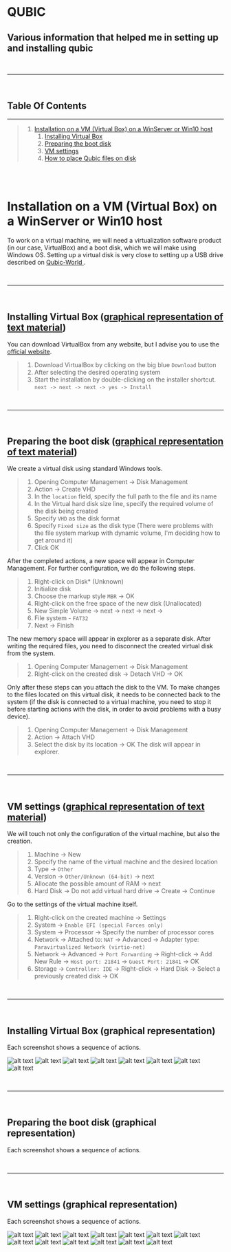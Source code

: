 # QUBIC
## Various information that helped me in setting up and installing qubic
<br>

---

<br>

## Table Of Contents
---
> 1. [Installation on a VM (Virtual Box) on a WinServer or Win10 host](#install_on_vm)
>    1. [Installing Virtual Box](#Installing_Virtual-Box)
>    2. [Preparing the boot disk](#Preparing_the_boot_disk)
>    3. [VM settings](#VM_settings)
>    4. [How to place Qubic files on disk](#How_to_place_Qubic_files_on_disk)

<br>
<br>

<a name="install_on_vm"></a>
# Installation on a VM (Virtual Box) on a WinServer or Win10 host
To work on a virtual machine, we will need a virtualization software product (in our case, VirtualBox) and a boot disk, which we will make using Windows OS.
Setting up a virtual disk is very close to setting up a USB drive described on [Qubic-World
](https://github.com/Qubic-World/qubic-howto#preparing-usb).

<br>

---

<br>

<a name="Installing_Virtual-Box"></a>
## Installing Virtual Box ([graphical representation of text material](#graph_installing_virtual_box))
You can download VirtualBox from any website, but I advise you to use the [official website](https://www.virtualbox.org/).

>1. Download VirtualBox by clicking on the big blue `Download` button
>2. After selecting the desired operating system
>3. Start the installation by double-clicking on the installer shortcut.
`next -> next -> next -> yes -> Install`

<br>

---

<br>

<a name="Preparing_the_boot_disk"></a>
## Preparing the boot disk ([graphical representation of text material](#graph_preparing_boot_disk))
We create a virtual disk using standard Windows tools.

>1. Opening Computer Management -> Disk Management
>2. Action -> Create VHD
>3. In the `location` field, specify the full path to the file and its name
>4. In the Virtual hard disk size line, specify the required volume of the disk being created
>5. Specify `VHD` as the disk format
>6. Specify `Fixed size` as the disk type (There were problems with the file system markup with dynamic volume, I'm deciding how to get around it)
>7. Click OK

After the completed actions, a new space will appear in Computer Management. For further configuration, we do the following steps.
>1. Right-click on Disk* (Unknown)
>2. Initialize disk
>3. Choose the markup style `MBR` -> OK
>4. Right-click on the free space of the new disk (Unallocated)
>5. New Simple Volume -> next -> next -> next ->
>6. File system - `FAT32`
>7. Next -> Finish

The new memory space will appear in explorer as a separate disk. After writing the required files, you need to disconnect the created virtual disk from the system.
>1.  Opening Computer Management -> Disk Management
>2. Right-click on the created disk -> Detach VHD -> OK

Only after these steps can you attach the disk to the VM.
To make changes to the files located on this virtual disk, it needs to be connected back to the system (if the disk is connected to a virtual machine, you need to stop it before starting actions with the disk, in order to avoid problems with a busy device).
>1. Opening Computer Management -> Disk Management
>2. Action -> Attach VHD
>3. Select the disk by its location -> OK
The disk will appear in explorer.

<br>

---

<br>

<a name="VM_settings"></a>
## VM settings ([graphical representation of text material](#graph_vm_settings))
We will touch not only the configuration of the virtual machine, but also the creation.

>1. Machine -> New
>2. Specify the name of the virtual machine and the desired location
>3. Type -> `Other`
>4. Version -> `Other/Unknown (64-bit)` -> next
>5. Allocate the possible amount of RAM -> next
>6. Hard Disk -> Do not add virtual hard drive -> Create -> Continue

Go to the settings of the virtual machine itself.
>1. Right-click on the created machine -> Settings
>2. System -> `Enable EFI (special Forces only)`
>3. System -> Processor -> Specify the number of processor cores
>4. Network -> Attached to: `NAT` -> Advanced -> Adapter type: `Paravirtualized Network (virtio-net)`
>5. Network -> Advanced -> `Port Forwarding` -> Right-click -> Add New Rule -> `Host port: 21841` -> `Guest Port: 21841` -> OK
>6. Storage -> `Controller: IDE` -> Right-click -> Hard Disk -> Select a previously created disk -> OK


<br>

---

<br>











<a name="graph_installing_virtual_box"></a>
## Installing Virtual Box (graphical representation)
Each screenshot shows a sequence of actions.

![alt text](screenshots/virtual_box_main_page.png)
![alt text](screenshots/virtual_box_download.png)
![alt text](screenshots/install1.png)
![alt text](screenshots/install2.png)
![alt text](screenshots/install3.png)
![alt text](screenshots/install4.png)
![alt text](screenshots/install5.png)
![alt text](screenshots/install6.png)

<br>

---

<br>

<a name="graph_preparing_boot_disk"></a>
## Preparing the boot disk (graphical representation)
Each screenshot shows a sequence of actions.

<br>

---

<br>

<a name="graph_vm_settings"></a>
## VM settings (graphical representation)
Each screenshot shows a sequence of actions.

![alt text](screenshots/set1.png)
![alt text](screenshots/set2.png)
![alt text](screenshots/set3.png)
![alt text](screenshots/set4.png)
![alt text](screenshots/set5.png)
![alt text](screenshots/set6.png)
![alt text](screenshots/set7.png)
![alt text](screenshots/set8.png)
![alt text](screenshots/set9.png)
![alt text](screenshots/set10.png)
![alt text](screenshots/set11.png)
![alt text](screenshots/set12.png)
![alt text](screenshots/set13.png)



